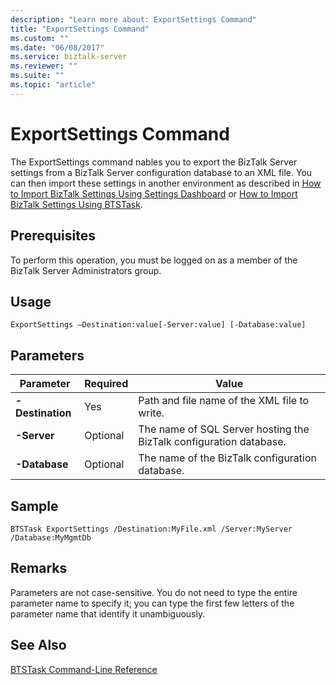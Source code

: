 ```yaml
---
description: "Learn more about: ExportSettings Command"
title: "ExportSettings Command"
ms.custom: ""
ms.date: "06/08/2017"
ms.service: biztalk-server
ms.reviewer: ""
ms.suite: ""
ms.topic: "article"
---
```

# ExportSettings Command
The ExportSettings command nables you to export the BizTalk Server settings from a BizTalk Server configuration database to an XML file. You can then import these settings in another environment as described in [How to Import BizTalk Settings Using Settings Dashboard](../core/how-to-import-biztalk-settings-using-settings-dashboard.md) or [How to Import BizTalk Settings Using BTSTask](../core/how-to-import-biztalk-settings-using-btstask.md).  
  
## Prerequisites  
 To perform this operation, you must be logged on as a member of the BizTalk Server Administrators group.  
  
## Usage  
 `ExportSettings –Destination:value[-Server:value] [-Database:value]`  
  
## Parameters  
  
|**Parameter**|Required|Value|  
|-------------------|--------------|-----------|  
|**-Destination**|Yes|Path and file name of the XML file to write.|  
|**-Server**|Optional|The name of SQL Server hosting the BizTalk configuration database.|  
|**-Database**|Optional|The name of the BizTalk configuration database.|  
  
## Sample  
 `BTSTask ExportSettings /Destination:MyFile.xml /Server:MyServer /Database:MyMgmtDb`  
  
## Remarks  
 Parameters are not case-sensitive. You do not need to type the entire parameter name to specify it; you can type the first few letters of the parameter name that identify it unambiguously.  
  
## See Also  
 [BTSTask Command-Line Reference](../core/btstask-command-line-reference.md)
